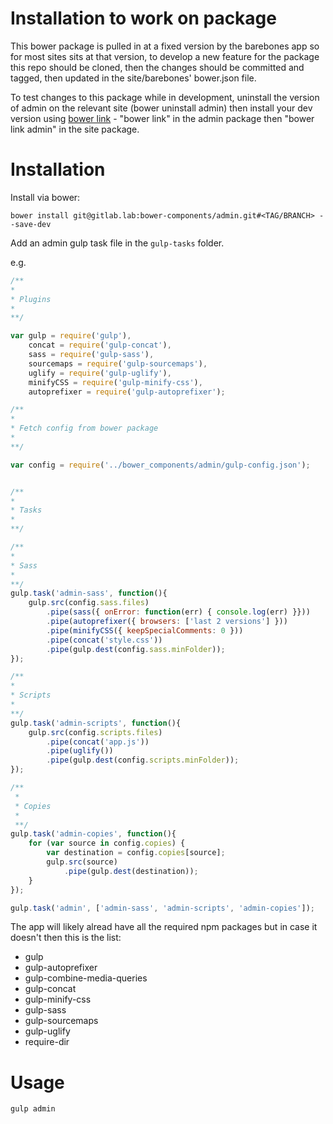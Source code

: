 # Installation to work on package
This bower package is pulled in at a fixed version by the barebones app so for most sites sits at that version, to develop a new feature for the package this repo should be cloned, then the changes should be committed and tagged, then updated in the site/barebones' bower.json file.

To test changes to this package while in development, uninstall the version of admin on the relevant site (bower uninstall admin) then install your dev version using [bower link](https://bower.io/docs/api/#link) - "bower link" in the admin package then "bower link admin" in the site package.

# Installation
Install via bower:

    bower install git@gitlab.lab:bower-components/admin.git#<TAG/BRANCH> --save-dev

Add an admin gulp task file in the `gulp-tasks` folder. 

e.g.

```javascript
/**
*
* Plugins
*
**/

var gulp = require('gulp'),
	concat = require('gulp-concat'),
	sass = require('gulp-sass'),
	sourcemaps = require('gulp-sourcemaps'),
	uglify = require('gulp-uglify'),
	minifyCSS = require('gulp-minify-css'),
	autoprefixer = require('gulp-autoprefixer');

/**
*
* Fetch config from bower package
*
**/

var config = require('../bower_components/admin/gulp-config.json');


/**
*
* Tasks
*
**/

/**
*
* Sass
*
**/
gulp.task('admin-sass', function(){
	gulp.src(config.sass.files)
		.pipe(sass({ onError: function(err) { console.log(err) }}))
		.pipe(autoprefixer({ browsers: ['last 2 versions'] }))
		.pipe(minifyCSS({ keepSpecialComments: 0 }))
		.pipe(concat('style.css'))
		.pipe(gulp.dest(config.sass.minFolder));
});

/**
*
* Scripts
*
**/
gulp.task('admin-scripts', function(){
	gulp.src(config.scripts.files)
		.pipe(concat('app.js'))
		.pipe(uglify())
		.pipe(gulp.dest(config.scripts.minFolder));
});

/**
 *
 * Copies
 *
 **/
gulp.task('admin-copies', function(){
	for (var source in config.copies) {
		var destination = config.copies[source];
		gulp.src(source)
			.pipe(gulp.dest(destination));
	}
});

gulp.task('admin', ['admin-sass', 'admin-scripts', 'admin-copies']);
```

The app will likely alread have all the required npm packages but in case it 
doesn't then this is the list:

* gulp
* gulp-autoprefixer
* gulp-combine-media-queries
* gulp-concat
* gulp-minify-css
* gulp-sass
* gulp-sourcemaps
* gulp-uglify
* require-dir


# Usage

`gulp admin`

